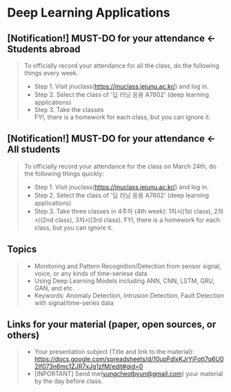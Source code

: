 # Deep Learning Applications

## [Notification!] MUST-DO for your attendance <- Students abroad

> To officially record your attendance for all the class, do the following things every week.
>* Step 1. Visit jnuclass(https://jnuclass.jejunu.ac.kr/) and log in.
>* Step 2. Select the class of '딥 러닝 응용 A7602' (deep learning applications) 
>* Step 3. Take the classes  
FYI, there is a homework for each class, but you can ignore it. 

## [Notification!] MUST-DO for your attendance <- All students

> To officially record your attendance for the class on March 24th, do the following things quickly:
>* Step 1. Visit jnuclass(https://jnuclass.jejunu.ac.kr/) and log in.
>* Step 2. Select the class of '딥 러닝 응용 A7602' (deep learning applications) 
>* Step 3. Take three classes in 4주차 (4th week): 1차시(1st class), 2차시(2nd class), 3차시(3rd class). 
FYI, there is a homework for each class, but you can ignore it. 

## Topics
> * Monitoring and Pattern Recognition/Detection from sensor signal, voice, or any kinds of time-seriese data
> * Using Deep Learning Models including ANN, CNN, LSTM, GRU, GAN, and etc.
> * Keywords: Anomaly Detection, Intrusion Detection, Fault Detection with signal/time-series data 

## Links for your material (paper, open sources, or others)
> * Your presentation subject (Title and link to the material): https://docs.google.com/spreadsheets/d/10upFdlxKJrYjFott7q6U02If073n6mc1ZJR7xJg1zfM/edit#gid=0
> * [INPORTANT] Send me(yungcheolbyun@gmail.com) your material by the day before class.



